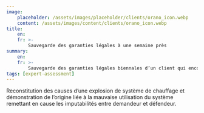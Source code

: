 ```yaml
---
image:
    placeholder: /assets/images/placeholder/clients/orano_icon.webp
    content: /assets/images/content/clients/orano_icon.webp
title:
    en: 
    fr: >-
        Sauvegarde des garanties légales à une semaine près
summary:
    en: 
    fr: >-
        Sauvegarde des garanties légales biennales d’un client qui encourait la forclusion une semaine après m’avoir sollicité.
tags: [expert-assessment]
---
```


<p>Reconstitution des causes d’une explosion de système de chauffage et démonstration de l’origine liée à la mauvaise utilisation du système remettant en cause les imputabilités entre demandeur et défendeur.</p>
